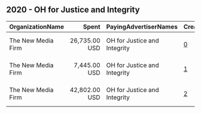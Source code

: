 ## 2020 - OH for Justice and Integrity 
|OrganizationName|Spent|PayingAdvertiserNames|CreativeUrls|Impressions|Genders|AgeBrackets|CountryCodes|BillingAddresses|CandidateBallotInformation|
|:---|---:|:---|:---|---:|:---|:---|:---|:---|:---|
|The New Media Firm|26,735.00 USD|OH for Justice and Integrity|[0](https://www.snap.com/political-ads/asset/c4b8e9c4fcbe15ed188cf5343519c364a0d90cc4e515b6eb601679c5d679e8cc?mediaType=mp4)|2,550,512||18+|united states|"1730 Rhode Island Ave, NW Ste 213,Washington,20036,US"|Judge Jennifer Brunner and Judge John P ODonnell|
|The New Media Firm|7,445.00 USD|OH for Justice and Integrity|[1](https://www.snap.com/political-ads/asset/841963cd3b860c8470ad86af1ee68e2840d4a700ac6029dd15bfa4563f9ef9f8?mediaType=mp4)|907,840||18+|united states|"1730 Rhode Island Ave, NW Ste 213,Washington,20036,US"|Judge Jennifer Brunner and Judge John P ODonnell|
|The New Media Firm|42,802.00 USD|OH for Justice and Integrity|[2](https://www.snap.com/political-ads/asset/c4267433a41fee3f3320acc68d7f0a894e459435d0ed90ea056225fbe278912e?mediaType=mp4)|4,892,899||18+|united states|"1730 Rhode Island Ave, NW Ste 213,Washington,20036,US"|Judge Jennifer Brunner and Judge John P ODonnell|
